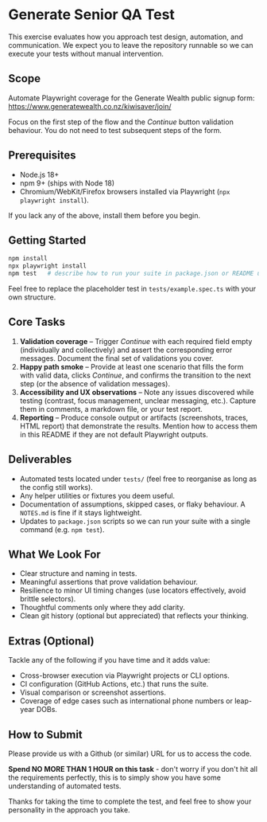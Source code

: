 # Generate Senior QA Test

This exercise evaluates how you approach test design, automation, and communication. We expect you to leave the repository runnable so we can execute your tests without manual intervention.

## Scope
Automate Playwright coverage for the Generate Wealth public signup form:
https://www.generatewealth.co.nz/kiwisaver/join/

Focus on the first step of the flow and the *Continue* button validation behaviour. You do not need to test subsequent steps of the form.

## Prerequisites
- Node.js 18+
- npm 9+ (ships with Node 18)
- Chromium/WebKit/Firefox browsers installed via Playwright (`npx playwright install`).

If you lack any of the above, install them before you begin.

## Getting Started
```bash
npm install
npx playwright install
npm test   # describe how to run your suite in package.json or README updates
```
Feel free to replace the placeholder test in `tests/example.spec.ts` with your own structure.

## Core Tasks
1. **Validation coverage** – Trigger *Continue* with each required field empty (individually and collectively) and assert the corresponding error messages. Document the final set of validations you cover.
2. **Happy path smoke** – Provide at least one scenario that fills the form with valid data, clicks *Continue*, and confirms the transition to the next step (or the absence of validation messages).
3. **Accessibility and UX observations** – Note any issues discovered while testing (contrast, focus management, unclear messaging, etc.). Capture them in comments, a markdown file, or your test report.
4. **Reporting** – Produce console output or artifacts (screenshots, traces, HTML report) that demonstrate the results. Mention how to access them in this README if they are not default Playwright outputs.

## Deliverables
- Automated tests located under `tests/` (feel free to reorganise as long as the config still works).
- Any helper utilities or fixtures you deem useful.
- Documentation of assumptions, skipped cases, or flaky behaviour. A `NOTES.md` is fine if it stays lightweight.
- Updates to `package.json` scripts so we can run your suite with a single command (e.g. `npm test`).

## What We Look For
- Clear structure and naming in tests.
- Meaningful assertions that prove validation behaviour.
- Resilience to minor UI timing changes (use locators effectively, avoid brittle selectors).
- Thoughtful comments only where they add clarity.
- Clean git history (optional but appreciated) that reflects your thinking.

## Extras (Optional)
Tackle any of the following if you have time and it adds value:
- Cross-browser execution via Playwright projects or CLI options.
- CI configuration (GitHub Actions, etc.) that runs the suite.
- Visual comparison or screenshot assertions.
- Coverage of edge cases such as international phone numbers or leap-year DOBs.

## How to Submit
Please provide us with a Github (or similar) URL for us to access the code.

**Spend NO MORE THAN 1 HOUR on this task** - don't worry if you don't hit all the requirements perfectly, this is to simply show you have some understanding of automated tests. 

Thanks for taking the time to complete the test, and feel free to show your personality in the approach you take.

